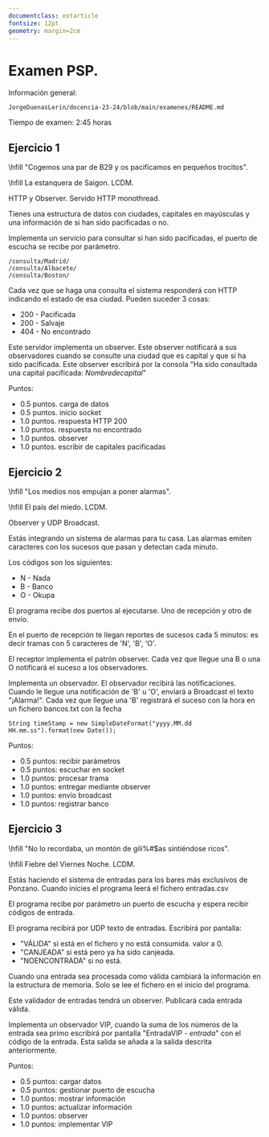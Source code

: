 ```yaml
---
documentclass: extarticle
fontsize: 12pt
geometry: margin=2cm
---
```


# Examen PSP.

Información general:

```
JorgeDuenasLerin/docencia-23-24/blob/main/examenes/README.md
```

Tiempo de examen: 2:45 horas

## Ejercicio 1

\hfill "Cogemos una par de B29 y os pacificamos en pequeños trocitos".

\hfill La estanquera de Saigon. LCDM.

HTTP y Observer. Servido HTTP monothread.

Tienes una estructura de datos con ciudades, capitales en mayúsculas y una información de si han sido pacificadas o no.

Implementa un servicio para consultar si han sido pacificadas, el puerto de escucha se recibe por parámetro.

```
/consulta/Madrid/
/consulta/Albacete/
/consulta/Boston/
```

Cada vez que se haga una consulta el sistema responderá con HTTP indicando el estado de esa ciudad. Pueden suceder 3 cosas:

- 200 - Pacificada
- 200 - Salvaje
- 404 - No encontrado

Este servidor implementa un observer. Este observer notificará a sus observadores cuando se consulte una ciudad que es capital y que sí ha sido pacificada. Este observer escribirá por la consola "Ha sido consultada una capital pacificada: *Nombredecapital*"

Puntos:

- 0.5 puntos. carga de datos
- 0.5 puntos. inicio socket
- 1.0 puntos. respuesta HTTP 200
- 1.0 puntos. respuesta no encontrado
- 1.0 puntos. observer
- 1.0 puntos. escribir de capitales pacificadas

## Ejercicio 2

\hfill "Los medios nos empujan a poner alarmas".

\hfill El país del miedo. LCDM.

Observer y UDP Broadcast.

Estás integrando un sistema de alarmas para tu casa. Las alarmas emiten caracteres con los sucesos que pasan y detectan cada minuto.

Los códigos son los siguientes:

- N - Nada
- B - Banco
- O - Okupa

El programa recibe dos puertos al ejecutarse. Uno de recepción y otro de envío.

En el puerto de recepción te llegan reportes de sucesos cada 5 minutos: es decir tramas con 5 caracteres de 'N', 'B', 'O'.

El receptor implementa el patrón observer. Cada vez que llegue una B o una O notificará el suceso a los observadores. 

Implementa un observador. El observador recibirá las notificaciones. Cuando le llegue una notificación de 'B' u 'O', enviará a Broadcast el texto "¡Alarma!". Cada vez que llegue una 'B' registrará el suceso con la hora en un fichero bancos.txt con la fecha

```
String timeStamp = new SimpleDateFormat("yyyy.MM.dd HH.mm.ss").format(new Date());
```

Puntos:

- 0.5 puntos: recibir parámetros
- 0.5 puntos: escuchar en socket
- 1.0 puntos: procesar trama
- 1.0 puntos: entregar mediante observer
- 1.0 puntos: envío broadcast
- 1.0 puntos: registrar banco


## Ejercicio 3

\hfill "No lo recordaba, un montón de gili%#$as sintiéndose ricos".

\hfill Fiebre del Viernes Noche. LCDM.

Estás haciendo el sistema de entradas para los bares más exclusivos de Ponzano. Cuando inicies el programa leerá el fichero entradas.csv

El programa recibe por parámetro un puerto de escucha y espera recibir códigos de entrada.

El programa recibirá por UDP texto de entradas. Escribirá por pantalla:

- "VÁLIDA" si está en el fichero y no está consumida. valor a 0.
- "CANJEADA" si está pero ya ha sido canjeada.
- "NOENCONTRADA" si no está.

Cuando una entrada sea procesada como válida cambiará la información en la estructura de memoria. Solo se lee el fichero en el inicio del programa.

Este validador de entradas tendrá un observer. Publicará cada entrada válida.

Implementa un observador VIP, cuando la suma de los números de la entrada sea primo escribirá por pantalla "EntradaVIP - *entrada*" con el código de la entrada. Esta salida se añada a la salida descrita anteriormente.

Puntos:

- 0.5 puntos: cargar datos
- 0.5 puntos: gestionar puerto de escucha
- 1.0 puntos: mostrar información
- 1.0 puntos: actualizar información
- 1.0 puntos: observer
- 1.0 puntos: implementar VIP
